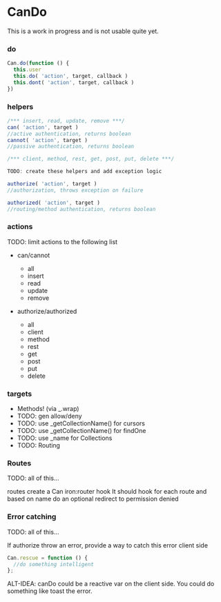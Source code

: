 CanDo
===============

This is a work in progress and is not usable quite yet.

### do

```js
Can.do(function () {
  this.user 
  this.do( 'action', target, callback )
  this.dont( 'action', target, callback )
})
```

### helpers

```js
/*** insert, read, update, remove ***/
can( 'action', target )
//active authentication, returns boolean
cannot( 'action', target )
//passive authentication, returns boolean

/*** client, method, rest, get, post, put, delete ***/

TODO: create these helpers and add exception logic

authorize( 'action', target ) 
//authorization, throws exception on failure

authorized( 'action', target ) 
//routing/method authentication, returns boolean
```

### actions

TODO: limit actions to the following list

* can/cannot
  * all
  * insert
  * read
  * update
  * remove

* authorize/authorized
  * all
  * client
  * method
  * rest
  * get
  * post
  * put
  * delete

### targets

* Methods! (via _.wrap)
* TODO: gen allow/deny 
* TODO: use _getCollectionName() for cursors
* TODO: use _getCollectionName() for findOne
* TODO: use _name for Collections
* TODO: Routing

### Routes

TODO: all of this...

routes create a Can iron:router hook
It should hook for each route and based on name do an optional redirect to permission denied

### Error catching 

TODO: all of this...

If authorize throw an error, provide a way to catch this error client side

```js
Can.rescue = function () {
  //do something intelligent
};
```

ALT-IDEA: canDo could be a reactive var on the client side. You could do something like toast the error.